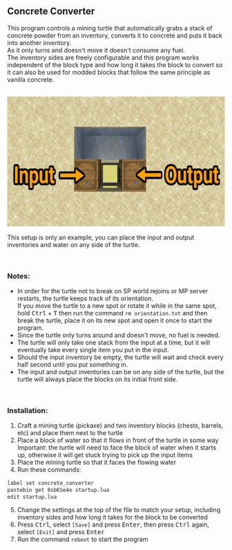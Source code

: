 ## Concrete Converter
This program controls a mining turtle that automatically grabs a stack of concrete powder from an inventory, converts it to concrete and puts it back into another inventory.  
As it only turns and doesn't move it doesn't consume any fuel.  
The inventory sides are freely configurable and this program works independent of the block type and how long it takes the block to convert so it can also be used for modded blocks that follow the same principle as vanilla concrete.

<br>

<img alt="example setup" src="./setup.png" height="300" />

<br>

This setup is only an example, you can place the input and output inventories and water on any side of the turtle.

<br>

### Notes:
- In order for the turtle not to break on SP world rejoins or MP server restarts, the turtle keeps track of its orientation.  
  If you move the turtle to a new spot or rotate it while in the same spot, hold <kbd>Ctrl</kbd> + <kbd>T</kbd> then run the command `rm orientation.txt` and then break the turtle, place it on its new spot and open it once to start the program.
- Since the turtle only turns around and doesn't move, no fuel is needed.
- The turtle will only take one stack from the input at a time, but it will eventually take every single item you put in the input.
- Should the input inventory be empty, the turtle will wait and check every half second until you put something in.
- The input and output inventories can be on any side of the turtle, but the turtle will always place the blocks on its initial front side.

<br>

### Installation:
1. Craft a mining turtle (pickaxe) and two inventory blocks (chests, barrels, etc) and place them next to the turtle
2. Place a block of water so that it flows in front of the turtle in some way  
  Important: the turtle will need to face the block of water when it starts up, otherwise it will get stuck trying to pick up the input items
3. Place the mining turtle so that it faces the flowing water
4. Run these commands:
```
label set concrete_converter
pastebin get 8sbKSe4e startup.lua
edit startup.lua
```
5. Change the settings at the top of the file to match your setup, including inventory sides and how long it takes for the block to be converted
6. Press <kbd>Ctrl</kbd>, select `[Save]` and press <kbd>Enter</kbd>, then press <kbd>Ctrl</kbd> again, select `[Exit]` and press <kbd>Enter</kbd>  
7. Run the command `reboot` to start the program
